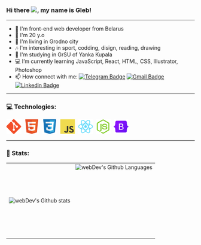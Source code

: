 ### Hi there ![](https://user-images.githubusercontent.com/18350557/176309783-0785949b-9127-417c-8b55-ab5a4333674e.gif), my name is Gleb!

---

- 👾 I'm front-end web developer from Belarus
- 🐒 I'm 20 y.o
- 🏬 I'm living in Grodno city
- 🎶 I'm interesting in sport, codding, disign, reading, drawing
- 🏫 I'm studying in GrSU of Yanka Kupala
- 💻 I’m currently learning JavaScript, React, HTML, CSS, Illustrator, Photoshop
- :mailbox: How connect with me: [![Telegram Badge](https://img.shields.io/badge/-Telegram-blue?style=flat&logo=Telegram&logoColor=white)](https://t.me/kckglb) [![Gmail Badge](https://img.shields.io/badge/-Gmail-red?style=flat&logo=Gmail&logoColor=white)](mailto:belgokstak@gmail.com) [![Linkedin Badge](https://img.shields.io/badge/-LinkedIn-blue?style=flat&logo=Linkedin&logoColor=white)](https://www.linkedin.com/in/глеб-кацко-a86228270)

---

### 💻 Technologies:

<div>
  <img src="https://github.com/devicons/devicon/blob/master/icons/git/git-original.svg" title="git" alt="git" width="40" height="40"/>&nbsp
  <img src="https://github.com/devicons/devicon/blob/master/icons/html5/html5-original.svg" title="html5" alt="html5" width="40" height="40"/>&nbsp
  <img src="https://github.com/devicons/devicon/blob/master/icons/css3/css3-original.svg" title="css" alt="css" width="40" height="40"/>&nbsp
  <img src="https://github.com/devicons/devicon/blob/master/icons/javascript/javascript-original.svg" title="javascript" alt="javascript" width="40" height="40"/>&nbsp
  <img src="https://github.com/devicons/devicon/blob/master/icons/react/react-original.svg" title="reactjs" alt="reactjs" width="40" height="40"/>&nbsp
  <img src="https://github.com/devicons/devicon/blob/master/icons/nodejs/nodejs-original.svg" title="nodejs" alt="nodejs" width="40" height="40"/>&nbsp
  <img src="https://github.com/devicons/devicon/blob/master/icons/bootstrap/bootstrap-original.svg" title="bootstrap" alt"bootstrap" width="40" height="40"/>&nbsp
</div>

---

### 👀 Stats:
<table>
  <tr>
    <td>
     <img align="left" src="http://github-readme-streak-stats.herokuapp.com?user=OwnLowYoo&theme=dark&background=000000" alt="webDev's Github stats" />
    </td>
    <td>
      <img height="195px" align="right" alt="webDev's Github Languages" src="https://github-readme-stats-sigma-five.vercel.app/api/top-langs/?username=OwnLowYoo&layout=compact&theme=vision-friendly-dark" />
    </td>
  </tr>
</table>
